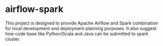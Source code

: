 # airflow-spark
This project is designed to provide Apache Airflow and Spark combination for local development and deployment planning purposes. It also suggest how code base like Python/Scala and Java can be submitted to spark cluster.

